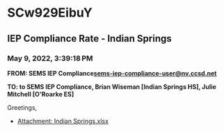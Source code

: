# SCw929EibuY
## IEP Compliance Rate - Indian Springs
### May 9, 2022, 3:39:18 PM
**FROM: SEMS IEP Compliance<sems-iep-compliance-user@nv.ccsd.net>**

**TO: to SEMS IEP Compliance, Brian Wiseman [Indian Springs HS], Julie Mitchell [O'Roarke ES]**


Greetings,  





* [Attachment: Indian Springs.xlsx](SCw929EibuY-attachment-1.xlsx)
